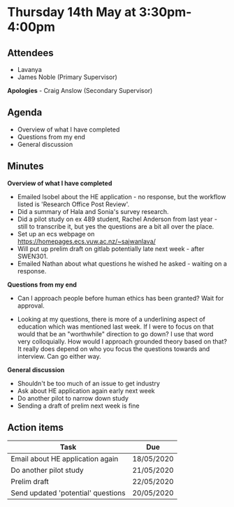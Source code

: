 # Thursday 14th May at 3:30pm-4:00pm

## Attendees

- Lavanya
- James Noble (Primary Supervisor)

**Apologies** - Craig Anslow (Secondary Supervisor)

## Agenda

- Overview of what I have completed
- Questions from my end
- General discussion

## Minutes

**Overview of what I have completed**

- Emailed Isobel about the HE application - no response, but the workflow listed is 'Research Office Post Review'.
- Did a summary of Hala and Sonia's survey research.
- Did a pilot study on ex 489 student, Rachel Anderson from last year - still to transcribe it, but yes the questions are a bit all over the place.
- Set up an ecs webpage on https://homepages.ecs.vuw.ac.nz/~sajwanlava/
- Will put up prelim draft on gitlab potentially late next week - after SWEN301.
- Emailed Nathan about what questions he wished he asked - waiting on a response.

**Questions from my end**

- Can I approach people before human ethics has been granted?
Wait for approval.

- Looking at my questions, there is more of a underlining aspect of education which was mentioned last week. If I were to focus on that would that be an "worthwhile" direction to go down? I use that word very colloquially. How would I approach grounded theory based on that?
It really does depend on who you focus the questions towards and interview. Can go either way. 

**General discussion**

- Shouldn't be too much of an issue to get industry
- Ask about HE application again early next week
- Do another pilot to narrow down study
- Sending a draft of prelim next week is fine

## Action items

| Task | Due |
| ---- | --- |
|   Email about HE application again   | 18/05/2020    |
|   Do another pilot study   | 21/05/2020    |
|    Prelim draft   |  22/05/2020   |
| Send updated 'potential' questions | 20/05/2020 |
